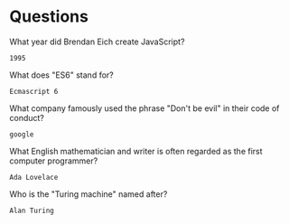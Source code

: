 # Questions

What year did Brendan Eich create JavaScript?

```
1995
```

What does "ES6" stand for?

```
Ecmascript 6
```

What company famously used the phrase "Don't be evil" in their code of conduct?

```
google 
```

What English mathematician and writer is often regarded as the first computer programmer?

```
Ada Lovelace
```

Who is the "Turing machine" named after?

```
Alan Turing
```

